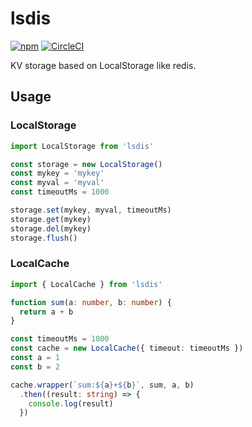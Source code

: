 # lsdis

[![npm](https://img.shields.io/npm/v/lsdis.svg)](https://www.npmjs.com/package/lsdis)
[![CircleCI](https://circleci.com/gh/joway/lsdis.svg?style=shield)](https://circleci.com/gh/joway/lsdis)

KV storage based on LocalStorage like redis.

## Usage

### LocalStorage

```typescript
import LocalStorage from 'lsdis'

const storage = new LocalStorage()
const mykey = 'mykey'
const myval = 'myval'
const timeoutMs = 1000

storage.set(mykey, myval, timeoutMs)
storage.get(mykey)
storage.del(mykey)
storage.flush()
```

### LocalCache

```typescript
import { LocalCache } from 'lsdis'

function sum(a: number, b: number) {
  return a + b
}

const timeoutMs = 1000
const cache = new LocalCache({ timeout: timeoutMs })
const a = 1
const b = 2

cache.wrapper(`sum:${a}+${b}`, sum, a, b)
  .then((result: string) => {
    console.log(result)
  })
```
